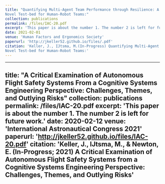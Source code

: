 ```yaml
---
title: "Quantifying Multi-Agent Team Performance through Resilience: A
Novel Test-bed for Human-Robot Teams:"
collection: publications
permalink: /files/IAC-20.pdf
excerpt: 'This paper is about the number 1. The number 2 is left for future work.'
date: 2021-02-01
venue: 'Human Factors and Ergonomics Society'
paperurl: 'http://jkeller52.github.io/files/.pdf'
citation: 'Keller, J., IJtsma, M.(In-Progress) Quantifying Multi-Agent Team Performance through Resilience: A
Novel Test-bed for Human-Robot Teams:'
---
```


---
title: "A Critical Examination of Autonomous Flight Safety Systems From a Cognitive Systems Engineering Perspective: Challenges, Themes, and Outlying Risks"
collection: publications
permalink: /files/IAC-20.pdf
excerpt: 'This paper is about the number 1. The number 2 is left for future work.'
date: 2020-02-12
venue: 'International Astronautical Congress 2021'
paperurl: 'http://jkeller52.github.io/files/IAC-20.pdf'
citation: 'Keller, J., IJtsma, M., & Newton, E. (In-Progress; 2021) A Critical Examination of Autonomous Flight Safety
Systems from a Cognitive Systems Engineering Perspective: Challenges, Themes, and Outlying Risks'
---
